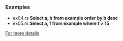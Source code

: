 
### Examples

* ex04.rs **Select a, b from example order by b desc**
* ex05.rs **Select a, f from example where f > 15**

[For more details](https://github.com/stormasm/ioxnotes/blob/main/datafusion/plan.md)